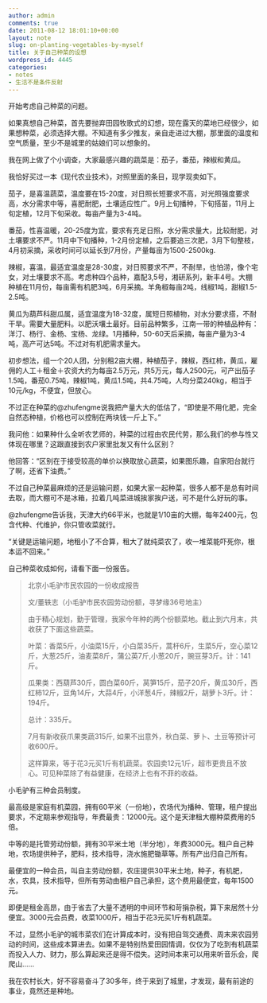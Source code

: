 ```yaml
---
author: admin
comments: true
date: 2011-08-12 18:01:10+00:00
layout: note
slug: on-planting-vegetables-by-myself
title: 关于自己种菜的设想
wordpress_id: 4445
categories:
- notes
- 生活不是条件反射
---
```


开始考虑自己种菜的问题。

如果真想自己种菜，首先要抛弃田园牧歌式的幻想，现在露天的菜地已经很少，如果想种菜，必须选择大棚。不知道有多少推友，亲自走进过大棚，那里面的温度和空气质量，至少不是城里的姑娘们可以想象的。

我在网上做了个小调查，大家最感兴趣的蔬菜是：茄子，番茄，辣椒和黄瓜。

我恰好买过一本《现代农业技术》，对照里面的条目，现学现卖如下。

茄子，是喜温蔬菜，温度要在15-20度，对日照长短要求不高，对光照强度要求高，水分需求中等，喜肥耐肥，土壤适应性广。9月上旬播种，下旬搭苗，11月上旬定植，12月下旬采收。每亩产量为3-4吨。 

番茄，性喜温暖，20-25度为宜，要求有充足日照，水分需求量大，比较耐肥，对土壤要求不严。11月中下旬播种，1-2月份定植，之后要追三次肥，3月下旬整枝，4月初采摘，采收时间可以延长到7月份，产量每亩为1500-2500kg.

辣椒，喜温，最适宜温度是28-30度，对日照要求不严，不耐旱，也怕涝，像个宅女，对土壤要求不高。考虑种四个品种，嘉配3,5号，湘研系列，新丰4号。大棚种植在11月份，每亩需有机肥3吨，6月采摘。羊角椒每亩2吨，线椒1吨，甜椒1.5-2.5吨。

黄瓜为葫芦科甜瓜属，适宜温度为18-32度，属短日照植物，对水分要求搭，不耐干旱。需要大量肥料。以肥沃壤土最好。目前品种繁多，江南一带的种植品种有：洋汀、杨行、金杨、宝杨、龙绿。1月播种，50-60天后采摘，每亩产量为3-4吨，高产可达5吨。不过对有机肥需求量大。

初步想法，组一个20人团，分别租2亩大棚，种植茄子，辣椒，西红柿，黄瓜，雇佣的人工＋租金＋农资大约为每亩2.5万元，共5万元，每人2500元，可产出茄子1.5吨，番茄0.75吨，辣椒1吨，黄瓜1.5吨，共4.75吨，人均分菜240kg，相当于10元/kg，不便宜，但放心。

不过正在种菜的@zhufengme说我把产量大大的低估了，“即使是不用化肥，完全自然态种植，价格也可以控制在两块钱一斤上下。”

我问他：如果种什么全听农艺师的，种菜的过程由农民代劳，那么我们的参与性又体现在哪里？这跟直接到农户家里批发又有什么区别？

他回答：“区别在于接受较高的单价以换取放心蔬菜，如果图乐趣，自家阳台就行了啊，还省下油费。”

不过自己种菜最麻烦的还是运输问题，如果大家一起种菜，很多人都不是总有时间去取，而大棚可不是冰箱，拉着几吨菜进城挨家挨户送，可不是什么好玩的事。

@zhufengme告诉我，天津大约66平米，也就是1/10亩的大棚，每年2400元，包含代种、代维护，你只管收菜就行。

“关键是运输问题，地租小了不合算，租大了就纯菜农了，收一堆菜能吓死你，根本运不回来。”

自己种菜收成如何，请看下面一份报告。





<blockquote>北京小毛驴市民农园的一份收成报告

文/董轶志（小毛驴市民农园劳动份额，寻梦缘36号地主）

由于精心规划，勤于管理，我家今年种的两个份额菜地。截止到六月末，共收获了下面这些蔬菜。

叶菜：香菜5斤，小油菜15斤，小白菜35斤，蒿杆6斤，生菜5斤，空心菜12斤，大葱25斤，油麦菜8斤，蒲公英7斤,小葱20斤，豌豆芽3斤。计：141斤。

瓜果类：西葫芦30斤，圆白菜60斤，莴笋15斤，茄子20斤，黄瓜30斤，西红柿12斤，豆角14斤，大蒜4斤，小洋葱4斤，辣椒2斤，胡萝卜3斤。计：194斤。

总计：335斤。

7月有新收获爪果类蔬315斤, 如果不出意外，秋白菜、萝卜、土豆等预计可收600斤。

这样算来，等于花3元买1斤有机蔬菜。农园卖12元1斤，超市更贵且不放心。可见种菜除了有益健康，在经济上也有不菲的收益。</blockquote>





小毛驴有三种会员制度。

最高级是家庭有机菜园，拥有60平米（一份地），农场代为播种、管理，租户提出要求，不定期来参观指导，年费最贵：12000元。这个是天津租大棚种菜费用的5倍。

中等的是托管劳动份额，拥有30平米土地（半分地），年费3000元。租户自己种地，农场提供种子，肥料，技术指导，浇水施肥锄草等。所有产出归自己所有。

最便宜的一种会员，叫自主劳动份额，农庄提供30平米土地，种子，有机肥，水，农具，技术指导，但所有劳动由租户自己承担，这个费用最便宜，每年1500元。

即便是租金高昂，由于省去了大量不透明的中间环节和苛捐杂税，算下来居然十分便宜。3000元会员费，收菜1000斤，相当于花3元买1斤有机蔬菜。

不过，显然小毛驴的城市菜农们在计算成本时，没有把自驾交通费、周末来农园劳动的时间，这些成本算进去。如果不是特别热爱田园情调，仅仅为了吃到有机蔬菜而投入人力、财力，那么算起来还是得不偿失。这时间本来可以用来听音乐会，爬爬山……

我在农村长大，好不容易奋斗了30多年，终于来到了城里，才发现，最有前途的事业，竟然还是种地。

